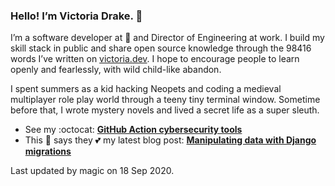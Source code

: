 ### Hello! I’m Victoria Drake. 👋

I’m a software developer at 💜 and Director of Engineering at work. I build my skill stack in public and share open source knowledge through the 98416 words I’ve written on [victoria.dev](https://victoria.dev). I hope to encourage people to learn openly and fearlessly, with wild child-like abandon.

I spent summers as a kid hacking Neopets and coding a medieval multiplayer role play world through a teeny tiny terminal window. Sometime before that, I wrote mystery novels and lived a secret life as a super sleuth.

- See my :octocat: **[GitHub Action cybersecurity tools](https://github.com/search?q=user%3Avictoriadrake+GitHub+Action+security)**
- This 💩 says they 💕 my latest blog post: **[Manipulating data with Django migrations](https://victoria.dev/blog/manipulating-data-with-django-migrations/)**

Last updated by magic on 18 Sep 2020.
